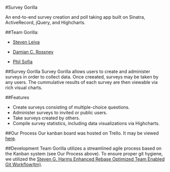 #Survey Gorilla

An end-to-end survey creation and poll taking app built on Sinatra, ActiveRecord, jQuery, and Highcharts.

##Team Gorilla:

* [Steven Leiva](https://github.com/StevenXL)

* [Damian C. Rossney](https://github.com/dcr8898)

* [Phil Sofia](https://github.com/philsof)

##Survey Gorilla
Survey Gorilla allows users to create and administer surveys in order to collect data.  Once creeated, surveys may be taken by any users.  The cummulative results of each survey are then viewable via rich visual charts.

##Features
* Create surveys consisting of multiple-choice questions.
* Administer surveys to invited or public users.
* Take surveys created by others.
* Compile survey statistics, including data visualizations via Highcharts.

##Our Process
Our kanban board was hosted on Trello.  It may be viewed [here](https://trello.com/b/MTC0lKyt/survey-gorilla).

##Development
Team Gorilla utilizes a streamlined agile process based on the Kanban system (see Our Process above).  To ensure proper git hygiene, we utilized the [Steven G. Harms Enhanced Rebase Optimized Team Enabled Git Workflow(tm)](https://github.com/nyc-mud-turtles-2015/phase-2-guide/blob/nyc/resources/git_workflow.md).

